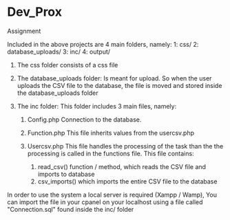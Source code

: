 # Dev_Prox
Assignment

Included in the above projects are 4 main folders, namely:
1: css/
2: database_uploads/
3: inc/
4: output/

1. The css folder consists of a css file

2. The database_uploads folder:
   Is meant for upload. So when the user uploads the CSV file to the database, the file is moved and stored inside the database_uploads folder

3. The inc folder:
   This folder includes 3 main files, namely:
   1. Config.php 
      Connection to the database.
   2. Function.php
      This file inherits values from the usercsv.php 
   3. Usercsv.php
      This file handles the processing of the task than the the processing is called in the functions file.
      This file contains:
      
      1. read_csv() function / method, which reads the CSV file and imports to database
      2. csv_imports() which imports the entire CSV file to the database
    
    
In order to use the system a local server is required (Xampp / Wamp),
You can import the file in your cpanel on your localhost using a file called "Connection.sql" found inside the inc/ folder
